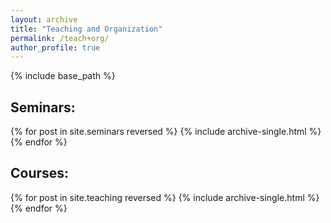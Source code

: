 ```yaml
---
layout: archive
title: "Teaching and Organization"
permalink: /teach+org/
author_profile: true
---
```


{% include base_path %}

## Seminars:
{% for post in site.seminars reversed %}
  {% include archive-single.html %}
{% endfor %}

## Courses:
{% for post in site.teaching reversed %}
  {% include archive-single.html %}
{% endfor %}

